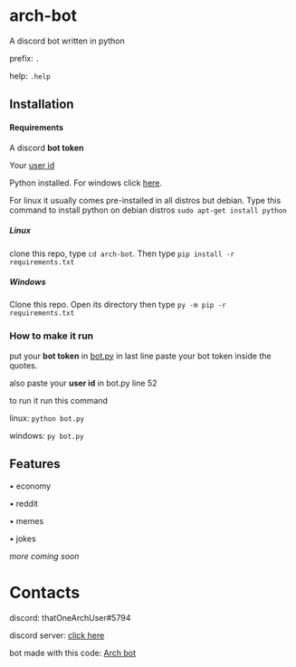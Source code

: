 # arch-bot
A discord bot written in python

prefix: `.`

help: `.help`

## Installation
#### Requirements
A discord **bot token** 

Your [user id](https://support.discord.com/hc/en-us/articles/206346498-Where-can-I-find-my-User-Server-Message-ID-)

Python installed. For windows click [here](https://python.org).

For linux it usually comes pre-installed in all distros but debian. Type this command to install python on debian distros `sudo apt-get install python`
##### Linux
clone this repo, type `cd arch-bot`. Then type `pip install -r requirements.txt`

##### Windows
Clone this repo. Open its directory then type `py -m pip -r requirements.txt`

### How to make it run
put your **bot token** in [bot.py](../master/bot.py) in last line paste your bot token inside the quotes.

also paste your **user id** in bot.py line 52

to run it run this command

linux: `python bot.py`

windows: `py bot.py`

## Features
• economy

• reddit

• memes

• jokes

*more coming soon*

# Contacts

discord: thatOneArchUser#5794

discord server: [click here](https://discord.gg/aw4AcZys6p)

bot made with this code: [Arch bot](https://top.gg/bot/859869941535997972)
